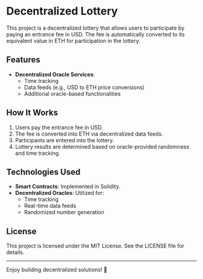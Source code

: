 # Decentralized Lottery

This project is a decentralized lottery that allows users to participate by paying an entrance fee in USD. The fee is automatically converted to its equivalent value in ETH for participation in the lottery.

## Features

- **Decentralized Oracle Services**: 
  - Time tracking
  - Data feeds (e.g., USD to ETH price conversions)
  - Additional oracle-based functionalities

## How It Works

1. Users pay the entrance fee in USD.
2. The fee is converted into ETH via decentralized data feeds.
3. Participants are entered into the lottery.
4. Lottery results are determined based on oracle-provided randomness and time tracking.

## Technologies Used

- **Smart Contracts**: Implemented in Solidity.
- **Decentralized Oracles**: Utilized for:
  - Time tracking
  - Real-time data feeds
  - Randomized number generation

## License

This project is licensed under the MIT License. See the LICENSE file for details.

---

Enjoy building decentralized solutions! 🚀
